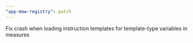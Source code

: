```yaml
---
"app-mow-registry": patch
---
```


Fix crash when loading instruction templates for template-type variables in measures

